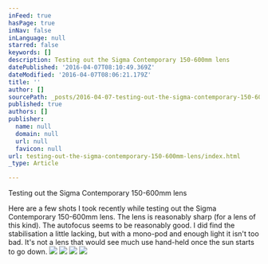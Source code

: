 ```yaml
---
inFeed: true
hasPage: true
inNav: false
inLanguage: null
starred: false
keywords: []
description: Testing out the Sigma Contemporary 150-600mm lens
datePublished: '2016-04-07T08:10:49.369Z'
dateModified: '2016-04-07T08:06:21.179Z'
title: ''
author: []
sourcePath: _posts/2016-04-07-testing-out-the-sigma-contemporary-150-600mm-lens.md
published: true
authors: []
publisher:
  name: null
  domain: null
  url: null
  favicon: null
url: testing-out-the-sigma-contemporary-150-600mm-lens/index.html
_type: Article

---
```

Testing out the Sigma Contemporary 150-600mm lens

Here are a few shots I took recently while testing out the Sigma Contemporary 150-600mm lens. The lens is reasonably sharp (for a lens of this kind). The autofocus seems to be reasonably good. I did find the stabilisation a little lacking, but with a mono-pod and enough light it isn't too bad. It's not a lens that would see much use hand-held once the sun starts to go down.
![](https://the-grid-user-content.s3-us-west-2.amazonaws.com/79ed32e2-c9f5-4161-ac03-eb1a4bfdb786.jpg)
![](https://the-grid-user-content.s3-us-west-2.amazonaws.com/08637cab-4aaf-4f9d-844b-3dfb629d6cf1.jpg)
![](https://the-grid-user-content.s3-us-west-2.amazonaws.com/99992808-ba1f-4d39-a29c-f4b02027468c.jpg)
![](https://the-grid-user-content.s3-us-west-2.amazonaws.com/ecf29677-9b1f-4e3d-97d4-7171725eeff8.jpg)